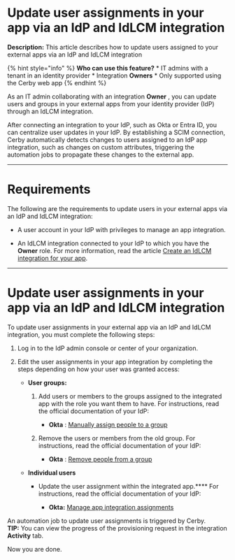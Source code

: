# Update user assignments in your app via an IdP and IdLCM integration

**Description:** This article describes how to update users assigned to your external apps via an IdP and IdLCM integration

{% hint style="info" %} **Who can use this feature?** * IT admins with a
tenant in an identity provider * Integration **Owners** * Only supported using
the Cerby web app {% endhint %}

As an IT admin collaborating with an integration **Owner** , you can update
users and groups in your external apps from your identity provider (IdP)
through an IdLCM integration.

After connecting an integration to your IdP, such as Okta or Entra ID, you can
centralize user updates in your IdP. By establishing a SCIM connection, Cerby
automatically detects changes to users assigned to an IdP app integration,
such as changes on custom attributes, triggering the automation jobs to
propagate these changes to the external app.

* * *

# Requirements

The following are the requirements to update users in your external apps via
an IdP and IdLCM integration:

  * A user account in your IdP with privileges to manage an app integration.

  * An IdLCM integration connected to your IdP to which you have the **Owner** role. For more information, read the article [Create an IdLCM integration for your app](https://help.cerby.com/en/articles/11643479-create-an-idlcm-integration-for-your-app).

* * *

# Update user assignments in your app via an IdP and IdLCM integration

To update user assignments in your external app via an IdP and IdLCM
integration, you must complete the following steps:

  1. Log in to the IdP admin console or center of your organization.

  2. Edit the user assignments in your app integration by completing the steps depending on how your user was granted access:

     * **User groups:**

       1. Add users or members to the groups assigned to the integrated app with the role you want them to have. For instructions, read the official documentation of your IdP:

          * **Okta** : [Manually assign people to a group](https://help.okta.com/en-us/content/topics/users-groups-profiles/usgp-assign-group-people.htm)

       2. Remove the users or members from the old group. For instructions, read the official documentation of your IdP:

          * **Okta** : [Remove people from a group](https://help.okta.com/en-us/content/topics/users-groups-profiles/usgp-remove-group-people.htm)

     * **Individual users**

       * Update the user assignment within the integrated app.**** For instructions, read the official documentation of your IdP:

         * **Okta:** [Manage app integration assignments](https://help.okta.com/en-us/content/topics/apps/apps-manage-assignments.htm)

An automation job to update user assignments is triggered by Cerby.  
**TIP:** You can view the progress of the provisioning request in the
integration **Activity** tab.

Now you are done.

